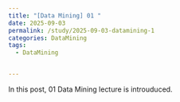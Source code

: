```yaml
---
title: "[Data Mining] 01 "
date: 2025-09-03
permalink: /study/2025-09-03-datamining-1
categories: DataMining
tags: 
  - DataMining


---
```


In this post, 01 Data Mining lecture is introuduced. 



